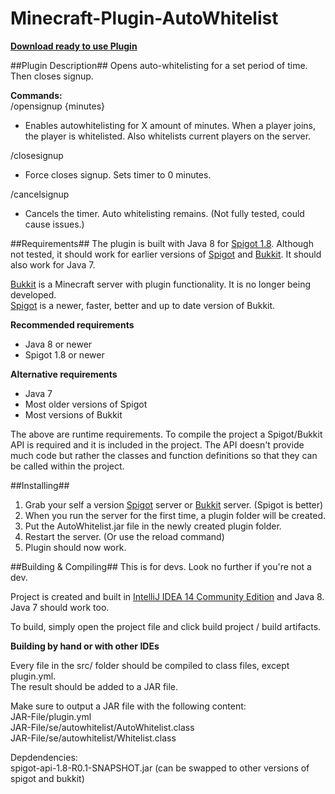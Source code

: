 Minecraft-Plugin-AutoWhitelist
==============================

**[Download ready to use Plugin](https://github.com/ptibom/Minecraft-Plugin-AutoWhitelist/raw/master/DownloadCompiledPluginHere/AutoWhitelist.jar)**


##Plugin Description##
Opens auto-whitelisting for a set period of time. Then closes signup.

**Commands:**  
/opensignup {minutes}
- Enables autowhitelisting for X amount of minutes. When a player joins, the player is whitelisted. Also whitelists current players on the server.

/closesignup
- Force closes signup. Sets timer to 0 minutes.

/cancelsignup
- Cancels the timer. Auto whitelisting remains. (Not fully tested, could cause issues.)

##Requirements##
The plugin is built with Java 8 for [Spigot 1.8](http://www.spigotmc.org/). Although not tested, it should work for earlier versions of [Spigot](http://www.spigotmc.org) and [Bukkit](http://bukkit.org). It should also work for Java 7.

[Bukkit](http://bukkit.org) is a Minecraft server with plugin functionality. It is no longer being developed.  
[Spigot](http://www.spigotmc.org) is a newer, faster, better and up to date version of Bukkit.

**Recommended requirements**
- Java 8 or newer
- Spigot 1.8 or newer

**Alternative requirements**
- Java 7
- Most older versions of Spigot
- Most versions of Bukkit

The above are runtime requirements. To compile the project a Spigot/Bukkit API is required and it is included in the project. The API doesn't provide much code but rather the classes and function definitions so that they can be called within the project.


##Installing##
1. Grab your self a version [Spigot](http://www.spigotmc.org) server or [Bukkit](http://bukkit.org) server. (Spigot is better)
2. When you run the server for the first time, a plugin folder will be created.
3. Put the AutoWhitelist.jar file in the newly created plugin folder.
4. Restart the server. (Or use the reload command)
5. Plugin should now work.


##Building & Compiling##
This is for devs. Look no further if you're not a dev.

Project is created and built in [IntelliJ IDEA 14 Community Edition](https://www.jetbrains.com/idea) and Java 8. Java 7 should work too.

To build, simply open the project file and click build project / build artifacts.

**Building by hand or with other IDEs**

Every file in the src/ folder should be compiled to class files, except plugin.yml.  
The result should be added to a JAR file.

Make sure to output a JAR file with the following content:  
JAR-File/plugin.yml  
JAR-File/se/autowhitelist/AutoWhitelist.class  
JAR-File/se/autowhitelist/Whitelist.class

Depdendencies:  
spigot-api-1.8-R0.1-SNAPSHOT.jar (can be swapped to other versions of spigot and bukkit)
